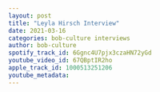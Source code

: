 ```yaml
---
layout: post
title: "Leyla Hirsch Interview"
date: 2021-03-16
categories: bob-culture interviews
author: bob-culture
spotify_track_id: 6Ggnc4U7pjx3czaHN72yGd
youtube_video_id: 67QBptIR2ho
apple_track_id: 1000513251206
youtube_metadata: 
---
```

